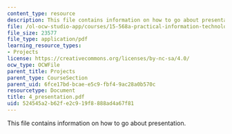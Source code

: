 ```yaml
---
content_type: resource
description: This file contains information on how to go about presentation.
file: /ol-ocw-studio-app/courses/15-568a-practical-information-technology-management-spring-2005/524545a2b62fe2c919f8888ad4a67f81_4_presentation.pdf
file_size: 23577
file_type: application/pdf
learning_resource_types:
- Projects
license: https://creativecommons.org/licenses/by-nc-sa/4.0/
ocw_type: OCWFile
parent_title: Projects
parent_type: CourseSection
parent_uid: 6fce17bd-bcae-e5c9-fbf4-9ac28a0b570c
resourcetype: Document
title: 4_presentation.pdf
uid: 524545a2-b62f-e2c9-19f8-888ad4a67f81
---
```

This file contains information on how to go about presentation.